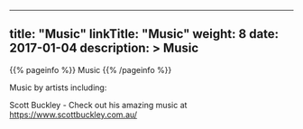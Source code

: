 
---
title: "Music"
linkTitle: "Music"
weight: 8
date: 2017-01-04
description: >
 Music
---

{{% pageinfo %}}
Music
{{% /pageinfo %}}

Music by artists including:

Scott Buckley - Check out his amazing music at https://www.scottbuckley.com.au/
